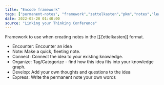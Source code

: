 ```yaml
---
title: "Encode framework"
tags: ["permanent-notes", "framework","zettelkasten","pkm","notes","learning" ]
date: 2022-05-20 01:40:00
source: "Linking your Thinking Conference"
---
```


Framework to use when creating notes in the [[Zettelkasten]] format.

- Encounter: Encounter an idea
- Note: Make a quick, fleeting note.
- Connect: Connect the idea to your existing knowledge.
- Organize: Tag/Categorize - find how this idea fits into your knowledge graph.
- Develop: Add your own thoughts and questions to the idea
- Express: Write the permanent note your own words

